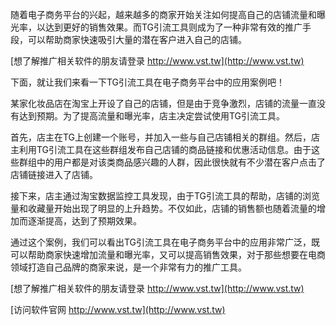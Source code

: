 随着电子商务平台的兴起，越来越多的商家开始关注如何提高自己的店铺流量和曝光率，以达到更好的销售效果。而TG引流工具则成为了一种非常有效的推广手段，可以帮助商家快速吸引大量的潜在客户进入自己的店铺。

[想了解推广相关软件的朋友请登录 http://www.vst.tw](http://www.vst.tw)

下面，就让我们来看一下TG引流工具在电子商务平台中的应用案例吧！

某家化妆品店在淘宝上开设了自己的店铺，但是由于竞争激烈，店铺的流量一直没有达到预期。为了提高流量和曝光率，店主决定尝试使用TG引流工具。

首先，店主在TG上创建一个账号，并加入一些与自己店铺相关的群组。然后，店主利用TG引流工具在这些群组发布自己店铺的商品链接和优惠活动信息。由于这些群组中的用户都是对该类商品感兴趣的人群，因此很快就有不少潜在客户点击了店铺链接进入了店铺。

接下来，店主通过淘宝数据监控工具发现，由于TG引流工具的帮助，店铺的浏览量和收藏量开始出现了明显的上升趋势。不仅如此，店铺的销售额也随着流量的增加而逐渐提高，达到了预期效果。

通过这个案例，我们可以看出TG引流工具在电子商务平台中的应用非常广泛，既可以帮助商家快速增加流量和曝光率，又可以提高销售效果，对于那些想要在电商领域打造自己品牌的商家来说，是一个非常有力的推广工具。

[想了解推广相关软件的朋友请登录 http://www.vst.tw](http://www.vst.tw)


[访问软件官网 http://www.vst.tw](http://www.vst.tw)
